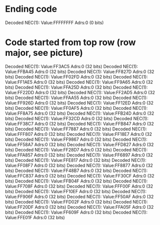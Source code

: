 
# Ending code 

Decoded NEC(1): Value:FFFFFFFF Adrs:0 (0 bits) 


# Code started from top row (row major, see picture) 

Decoded NEC(1): Value:FF3AC5 Adrs:0 (32 bits) 
Decoded NEC(1): Value:FFBA45 Adrs:0 (32 bits) 
Decoded NEC(1): Value:FF827D Adrs:0 (32 bits) 
Decoded NEC(1): Value:FF02FD Adrs:0 (32 bits) 
Decoded NEC(1): Value:FF1AE5 Adrs:0 (32 bits) 
Decoded NEC(1): Value:FF9A65 Adrs:0 (32 bits) 
Decoded NEC(1): Value:FFA25D Adrs:0 (32 bits) 
Decoded NEC(1): Value:FF22DD Adrs:0 (32 bits) 
Decoded NEC(1): Value:FF2AD5 Adrs:0 (32 bits) 
Decoded NEC(1): Value:FFAA55 Adrs:0 (32 bits) 
Decoded NEC(1): Value:FF926D Adrs:0 (32 bits) 
Decoded NEC(1): Value:FF12ED Adrs:0 (32 bits) 
Decoded NEC(1): Value:FF0AF5 Adrs:0 (32 bits) 
Decoded NEC(1): Value:FF8A75 Adrs:0 (32 bits) 
Decoded NEC(1): Value:FFB24D Adrs:0 (32 bits) 
Decoded NEC(1): Value:FF32CD Adrs:0 (32 bits) 
Decoded NEC(1): Value:FF38C7 Adrs:0 (32 bits) 
Decoded NEC(1): Value:FFB847 Adrs:0 (32 bits) 
Decoded NEC(1): Value:FF7887 Adrs:0 (32 bits) 
Decoded NEC(1): Value:FFF807 Adrs:0 (32 bits) 
Decoded NEC(1): Value:FF18E7 Adrs:0 (32 bits) 
Decoded NEC(1): Value:FF9867 Adrs:0 (32 bits) 
Decoded NEC(1): Value:FF58A7 Adrs:0 (32 bits) 
Decoded NEC(1): Value:FFD827 Adrs:0 (32 bits) 
Decoded NEC(1): Value:FF28D7 Adrs:0 (32 bits) 
Decoded NEC(1): Value:FFA857 Adrs:0 (32 bits) 
Decoded NEC(1): Value:FF6897 Adrs:0 (32 bits) 
Decoded NEC(1): Value:FFE817 Adrs:0 (32 bits) 
Decoded NEC(1): Value:FF08F7 Adrs:0 (32 bits) 
Decoded NEC(1): Value:FF8877 Adrs:0 (32 bits) 
Decoded NEC(1): Value:FF48B7 Adrs:0 (32 bits) 
Decoded NEC(1): Value:FFC837 Adrs:0 (32 bits)
Decoded NEC(1): Value:FF30CF Adrs:0 (32 bits) 
Decoded NEC(1): Value:FFB04F Adrs:0 (32 bits) 
Decoded NEC(1): Value:FF708F Adrs:0 (32 bits) 
Decoded NEC(1): Value:FFF00F Adrs:0 (32 bits) 
Decoded NEC(1): Value:FF10EF Adrs:0 (32 bits) 
Decoded NEC(1): Value:FF906F Adrs:0 (32 bits) 
Decoded NEC(1): Value:FF50AF Adrs:0 (32 bits) 
Decoded NEC(1): Value:FFD02F Adrs:0 (32 bits) 
Decoded NEC(1): Value:FF20DF Adrs:0 (32 bits) 
Decoded NEC(1): Value:FFA05F Adrs:0 (32 bits) 
Decoded NEC(1): Value:FF609F Adrs:0 (32 bits) 
Decoded NEC(1): Value:FFE01F Adrs:0 (32 bits) 